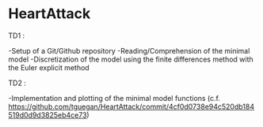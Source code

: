 # HeartAttack

TD1 :

-Setup of a Git/Github repository
-Reading/Comprehension of the minimal model
-Discretization of the model using the finite differences method with the Euler explicit method

TD2 :

-Implementation and plotting of the minimal model functions (c.f. https://github.com/tguegan/HeartAttack/commit/4cf0d0738e94c520db184519d0d9d3825eb4ce73)
